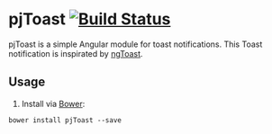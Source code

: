 # pjToast [![Build Status](https://travis-ci.org/peterjurkovic/pjToast.svg)](https://travis-ci.org/peterjurkovic/pjToast)


pjToast is a simple Angular module for toast notifications. This Toast notification is inspirated by [ngToast](http://tamerayd.in/ngToast/). 


## Usage

1. Install via [Bower](http://bower.io/):
  ```
  bower install pjToast --save
  ```
 
